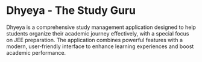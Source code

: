# Dhyeya - The Study Guru
 Dhyeya is a comprehensive study management application designed to help students organize their academic journey effectively, with a special focus on JEE preparation. The application combines powerful features with a modern, user-friendly interface to enhance learning experiences and boost academic performance.
